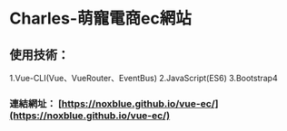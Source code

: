 # Charles-萌寵電商ec網站
## 使用技術：
1.Vue-CLI(Vue、VueRouter、EventBus)
2.JavaScript(ES6)
3.Bootstrap4

### 連結網址： [https://noxblue.github.io/vue-ec/](https://noxblue.github.io/vue-ec/)